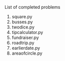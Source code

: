 List of completed problems

1. square.py 
2. busses.py
3. twodice.py
4. tipcalculator.py
5. fundraiser.py
6. roadtrip.py
7. earlierdate.py
8. areaofcircle.py

